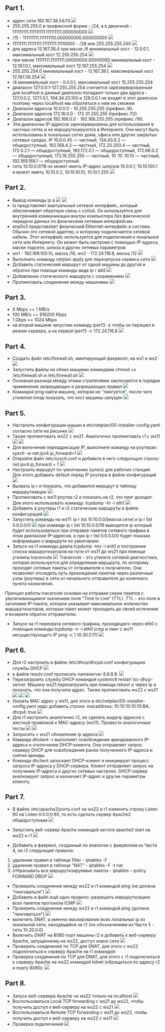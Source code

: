 ## Part 1.
* адрес сети 192.167.38.54/13 ![](part1/1.png)
* 255.255.255.0 в префиксной форме - /24, а в двоичной - 111111111.111111111.111111111.000000000 ![](part1/2.png)
* /15 - 111111111.111111110.000000000.000000000 ![](part1/3.png)
* 11111111.11111111.11111111.11110000 - /28 или 255.255.255.240 ![](part1/4.png)
* для адреса 12.167.38.4 при маске /8 минимальный хост - 12.0.0.1, максимальный хост 12.255.255.254 ![](part1/5.png)
* при маске 11111111.11111111.00000000.00000000 минимальный хост - 12.167.0.1, максимальный хост 12.167.255.254 ![](part1/6.png)
* 255.255.254.0 минимальный хост - 12.167.38.1, максимальный хост 12.167.39.254 ![](part1/7.png)
* /4  минимальный хост - 0.0.0.1, максимальный хост 15.255.255.254 
* диапазон 127.0.0.1-127.255.255.254 считается зарезервированным для localhost в данный диапозон попадают только два адреса - 127.0.0.2, 127.1.0.1, 194.34.23.100 и 128.0.0.1 не входят в этот диапозон поэтому через localhost мы обратиться к ним не сможем
* Диапазон адресов 10.0.0.0 - 10.255.255.255 (префикс /8).
* Диапазон адресов 172.16.0.0 - 172.31.255.255 (префикс /12).
* Диапазон адресов 192.168.0.0 - 192.168.255.255 (префикс /16).
* Эти диапазоны IP-адресов зарезервированы для использования в частных сетях и не маршрутизируются в Интернете. Они могут быть использованы в локальных сетях дома, офиса или других закрытых сетевых средах. IP 10.0.0.45 — частный, 134.43.0.2 — общедоступный, 192.168.4.2 — частный, 172.20.250.4 — частный, 172.0.2.1 — общедоступный, 192.172.0.1 — общедоступный, 172.68.0.2 — общедоступный, 172.16.255.255 — частный, 10 .10 .10.10 — частный, 192.169.168.1 — общедоступный.
* сеть 10.10.0.0/18 не может иметь IP-адрес шлюзов 10.0.0.1, 10.10.100.1 и может иметь 10.10.0.2, 10.10.10.10, 10.10.1.255 ![](part1/9.png)
## Part 2.
* Вывод команды ip a ![](part2/1.png) ![](part2/2.png)
* lo представляет виртуальный сетевой интерфейс, который обеспечивает обратную связь с собой. Он используется для внутренней коммуникации внутри компьютера без фактической передачи данных по физическим сетевым интерфейсам.
* enp0s3 представляет физический Ethernet-интерфейс в системе. Обычно это сетевой адаптер, к которому подключается сетевой кабель. Этот интерфейс используется для подключения к локальной сети или Интернету. Он может быть настроен с помощью IP-адреса, маски подсети, шлюза и других сетевых параметров
* ws1 - 192.168.100.10, маска /16, ws2 - 172.24.116.8, маска /12 ![](part2/3.png)
* Выполнить команду netplan apply для перезапуска сервиса сети ![](part2/4.png)
* Добавить статический маршрут от одной машины до другой и обратно при помощи команды вида ip r add ![](part2/5.png)
* Добавление статического маршрута с сохранением ![](part2/6.png)
* Пропинговать соединение между машинами ![](part2/7.png)
## Part 3.
* 8 Mbps == 1 MB/s
* 100 MB/s == 819200 Kbps
* 1 Gbps == 1024 Mbps
* на второй машине запустим команду iperf3 -s чтобы он перешел в режим сервера, а на первой iperf3 -c 172.24.116.8 ![](part3/1.png)
## Part 4.
* Создать файл /etc/firewall.sh, имитирующий фаерволл, на ws1 и ws2 ![](part4/1.png)
* Запустить файлы на обеих машинах командами chmod +x /etc/firewall.sh и /etc/firewall.sh ![](part4/2.png) 
* Основная разница между этими стратегиями заключается в порядке применения запрещающих и разрешающих правил ![](part4/3.png) 
* Командой ping найти машину, которая не "пингуется", после чего утилитой nmap показать, что хост машины запущен ![](part4/4.png) 
## Part 5.
* Настроить конфигурации машин в etc/netplan/00-installer-config.yaml согласно сети на рисунке ![](part5/1.png) 
* Также пропинговать ws22 с ws21. Аналогично пропинговать r1 с ws11 ![](part5/2.png) ![](part5/3.png) 
* Для включения переадресации IP, выполните команду на роутерах: sysctl -w net.ipv4.ip_forward=1 ![](part5/4.png) 
* Откройте файл /etc/sysctl.conf и добавьте в него следующую строку: net.ipv4.ip_forward = 1 ![](part5/5.png) 
* Настроить маршрут по-умолчанию (шлюз) для рабочих станций. Для этого добавить default перед IP роутера в файле конфигураций ![](part5/1.png) 
* Вызвать ip r и показать, что добавился маршрут в таблицу маршрутизации ![](part5/6.png)
* Пропинговать с ws11 роутер r2 и показать на r2, что пинг доходит. Для этого использовать команду: tcpdump -tn -i eth1 ![](part5/7.png)
* Добавить в роутеры r1 и r2 статические маршруты в файле конфигураций ![](part5/8.png)
* Запустить команды на ws11: ip r list 10.10.0.0/[маска сети] и ip r list 0.0.0.0/0 ![](part5/9.png)
при команде ip r list 10.10.0.0/18 выводится ip который будет использоваться при отправке пакетов сетевого трафика в этом диапазоне IP-адресов,  а при ip r list 0.0.0.0/0 будет показан информацию о маршруте по умолчанию.
* Запуск на r1 команды дампа tcpdump -tnv -i ent0 и построение списка маршрутизаторов на пути от ws11 до ws21 при помощи утилиты traceroute ![](part5/10.png) 
Traceroute - это утилита сетевой диагностики, которая используется для определения маршрута, по которому проходят сетевые пакеты от отправителя к получателю. Она позволяет отследить путь прохождения пакетов через различные узлы (роутеры) в сети от начального отправителя до конечного пункта назначения.

Принцип работы traceroute основан на отправке серии пакетов с увеличивающимся значением поля "Time to Live" (TTL). TTL - это поле в заголовке IP-пакета, которое указывает максимальное количество маршрутизаторов, которые пакет может проходить до своей истечения и возврата обратно отправителю.

* Запуск на r1 перехвата сетевого трафика, проходящего через eth0 с помощью команды tcpdump -n -i eth0 icmp и пинг с ws11 несуществующего IP ping -c 1 10.30.0.111 ![](part5/11.png)

## Part 6.

* Для r2 настроить в файле /etc/dhcp/dhcpd.conf конфигурацию службы DHCP ![](part6/1.png)
* в файле resolv.conf прописать nameserver 8.8.8.8. ![](part6/2.png)
* Перезагрузить службу DHCP командой systemctl restart isc-dhcp-server. Машину ws21 перезагрузить при помощи reboot и через ip a показать, что она получила адрес. Также пропинговать ws22 с ws21 ![](part6/3.png) ![](part6/4.png) ![](part6/5.png)
* Указать MAC адрес у ws11, для этого в etc/netplan/00-installer-config.yaml надо добавить строки: macaddress: 10:10:10:10:10:BA, dhcp4: true ![](part6/9.png)
* Для r1 настроить аналогично r2, но сделать выдачу адресов с жесткой привязкой к MAC-адресу (ws11). Провести аналогичные тесты ![](part6/10.png) ![](part6/11.png)
* Запросить с ws21 обновление ip адреса ![](part6/12.png)
* Команда dhclient -r выполняет освобождение арендованного IP-адреса и отключение DHCP-клиента. Она отправляет запрос серверу DHCP для освобождения ранее полученного IP-адреса и снятия аренды. 
* Команда dhclient запускает DHCP-клиент и инициирует процесс запроса IP-адреса у DHCP-сервера. Клиент отправляет запрос на получение IP-адреса и других сетевых настроек. DHCP-сервер анализирует запрос и назначает IP-адрес и другие параметры клиенту.

## Part 7.

* В файле /etc/apache2/ports.conf на ws22 и r1 изменить строку Listen 80 на Listen 0.0.0.0:80, то есть сделать сервер Apache2 общедоступным ![](part7/1.png)
* Запустить веб-сервер Apache командой service apache2 start на ws22 и r1 ![](part7/2.png)

* Добавить в фаервол, созданный по аналогии с фаерволом из Части 4, на r2 следующие правила:
1) удаление правил в таблице filter - iptables -F
2) удаление правил в таблице "NAT" - iptables -F -t nat
3) отбрасывать все маршрутизируемые пакеты - iptables --policy FORWARD DROP
![](part7/3.png)

* Проверить соединение между ws22 и r1 командой ping (не должна "пинговаться") ![](part7/4.png)
* Добавить в файл ещё одно правило: разрешить маршрутизацию всех пакетов протокола ICMP ![](part7/5.png)
* Проверить соединение между ws22 и r1 командой ping (должна "пинговаться") ![](part7/6.png)
* включить SNAT, а именно маскирование всех локальных ip из локальной сети, находящейся за r2 (по обозначениям из Части 5 - сеть 10.20.0.0) 
* Включить DNAT на 8080 порт машины r2 и добавить к веб-серверу Apache, запущенному на ws22, доступ извне сети ![](part7/7.png)
* Проверить соединение по TCP для SNAT, для этого с ws22 подключиться к серверу Apache на r1 командой:
* Проверка соединения по TCP для DNAT, для этого с r1 подключиться к серверу Apache на ws22 командой telnet (обращаться по адресу r2 и порту 8080): ![](part7/8.png)

## Part 8.

* Запуск веб-сервера Apache на ws22 только на localhost ![](part1/1.png)
* Воспользоваться Local TCP forwarding с ws21 до ws22, чтобы получить доступ к веб-серверу на ws22 с ws21 ![](part8/2.png)
* Воспользоваться Remote TCP forwarding c ws11 до ws22, чтобы получить доступ к веб-серверу на ws22 с ws11 ![](part8/3.png)
* Проверка подключения ![](part8/4.png)







